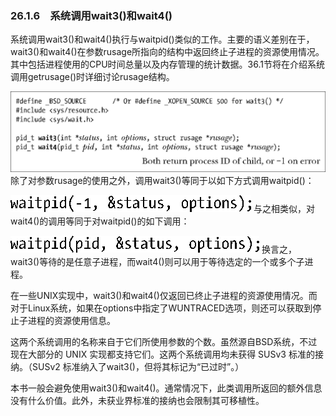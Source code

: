 ### 26.1.6　系统调用wait3()和wait4()

系统调用wait3()和wait4()执行与waitpid()类似的工作。主要的语义差别在于，wait3()和wait4()在参数rusage所指向的结构中返回终止子进程的资源使用情况。其中包括进程使用的CPU时间总量以及内存管理的统计数据。36.1节将在介绍系统调用getrusage()时详细讨论rusage结构。



![690.png](../images/690.png)
除了对参数rusage的使用之外，调用wait3()等同于以如下方式调用waitpid()：



![691.png](../images/691.png)
与之相类似，对wait4()的调用等同于对waitpid()的如下调用：



![692.png](../images/692.png)
换言之，wait3()等待的是任意子进程，而wait4()则可以用于等待选定的一个或多个子进程。

在一些UNIX实现中，wait3()和wait4()仅返回已终止子进程的资源使用情况。而对于Linux系统，如果在options中指定了WUNTRACED选项，则还可以获取到停止子进程的资源使用信息。

这两个系统调用的名称来自于它们所使用参数的个数。虽然源自BSD系统，不过现在大部分的 UNIX 实现都支持它们。这两个系统调用均未获得 SUSv3 标准的接纳。（SUSv2 标准纳入了wait3()，但将其标记为“已过时”。）

本书一般会避免使用wait3()和wait4()。通常情况下，此类调用所返回的额外信息没有什么价值。此外，未获业界标准的接纳也会限制其可移植性。

